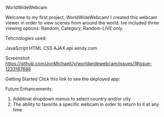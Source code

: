 WorldWideWebcam

  Welcome to my first project,  WorldWideWebcam!   I created this webcam viewer in order to view scenes from around the world.  Ive included three viewing options: Random, Category, Random-LIVE only.

Tehcnologies used:
  
  JavaScript
  HTML
  CSS
  AJAX
  api.windy.com




Screenshot
  https://github.com/JonMichaelUy/worldwidewebcam/issues/1#issue-1233187686



Getting Started
  Click this link to see the deployed app:  
  
  
Future Enhancements:
  1. Additinal dropdown menus to select country and/or city
  2. The ability to favorite a specific webcam in order to return to it at any time.
